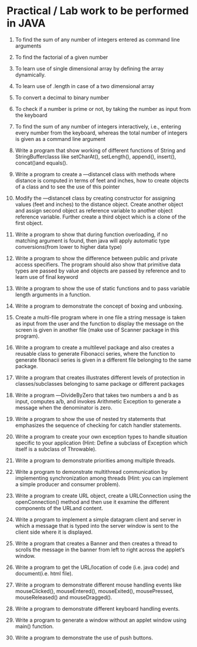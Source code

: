 # Practical / Lab work to be performed in JAVA

1. To find the sum of any number of integers entered as command line arguments

2. To find the factorial of a given number

3. To learn use of single dimensional array by defining the array dynamically.

4. To learn use of .length in case of a two dimensional array

5. To convert a decimal to binary number

6. To check if a number is prime or not, by taking the number as input from the keyboard

7. To find the sum of any number of integers interactively, i.e., entering every number from the keyboard, whereas the total number of integers is given as a command line argument

8. Write a program that show working of different functions of String and StringBufferclasss like setCharAt(), setLength(), append(), insert(), concat()and equals().

9. Write a program to create a ―distanceǁ class with methods where distance is computed in terms of feet and inches, how to create objects of a class and to see the use of this pointer
 
10. Modify the ―distanceǁ class by creating constructor for assigning values (feet and inches) to the distance object. Create another object and assign second object as reference variable to another object reference variable. Further create a third object which is a clone of the first object.

11. Write a program to show that during function overloading, if no matching argument is found, then java will apply automatic type conversions(from lower to higher data type)

12. Write a program to show the difference between public and private access specifiers. The program should also show that primitive data types are passed by value and objects are passed by reference and to learn use of final keyword

13. Write a program to show the use of static functions and to pass variable length arguments in a function.

14. Write a program to demonstrate the concept of boxing and unboxing.

15. Create a multi-file program where in one file a string message is taken as input from the user and the function to display the message on the screen is given in another file (make use of Scanner package in this program).

16. Write a program to create a multilevel package and also creates a reusable class to generate Fibonacci series, where the function to generate fibonacii series is given in a different file belonging to the same package.
 
17. Write a program that creates illustrates different levels of protection in classes/subclasses belonging to same package or different packages
 
18. Write a program ―DivideByZero that takes two numbers a and b as input, computes a/b, and invokes Arithmetic Exception to generate a message when the denominator is zero.

19. Write a program to show the use of nested try statements that emphasizes the sequence of checking for catch handler statements.
 
20. Write a program to create your own exception types to handle situation specific to your application (Hint: Define a subclass of Exception which itself is a subclass of Throwable).
 
21. Write a program to demonstrate priorities among multiple threads.

22. Write a program to demonstrate multithread communication by implementing synchronization among threads (Hint: you can implement a simple producer and consumer problem).

22. Write a program to create URL object, create a URLConnection using the openConnection() method and then use it examine the different components of the URLand content.

23. Write a program to implement a simple datagram client and server in which a message that is typed into the server window is sent to the client side where it is displayed.

24. Write a program that creates a Banner and then creates a thread to scrolls the message in the banner from left to right across the applet‘s window.

25. Write a program to get the URL/location of code (i.e. java code) and document(i.e. html file).

26. Write a program to demonstrate different mouse handling events like mouseClicked(), mouseEntered(), mouseExited(), mousePressed, mouseReleased() and mouseDragged().

27. Write a program to demonstrate different keyboard handling events.

29. Write a program to generate a window without an applet window using main() function.

30. Write a program to demonstrate the use of push buttons.
